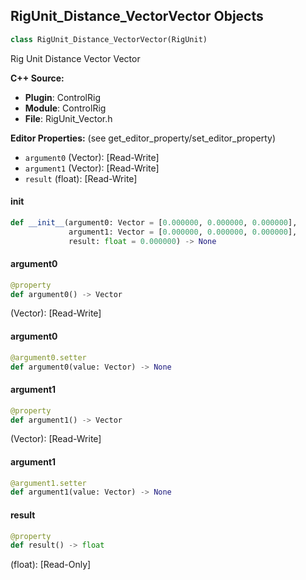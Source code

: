 ## RigUnit_Distance_VectorVector Objects

```python
class RigUnit_Distance_VectorVector(RigUnit)
```

Rig Unit Distance Vector Vector

**C++ Source:**

- **Plugin**: ControlRig
- **Module**: ControlRig
- **File**: RigUnit_Vector.h

**Editor Properties:** (see get_editor_property/set_editor_property)

- ``argument0`` (Vector):  [Read-Write]
- ``argument1`` (Vector):  [Read-Write]
- ``result`` (float):  [Read-Write]

<a id="unreal.RigUnit_Distance_VectorVector.__init__"></a>

#### __init__

```python
def __init__(argument0: Vector = [0.000000, 0.000000, 0.000000],
             argument1: Vector = [0.000000, 0.000000, 0.000000],
             result: float = 0.000000) -> None
```

<a id="unreal.RigUnit_Distance_VectorVector.argument0"></a>

#### argument0

```python
@property
def argument0() -> Vector
```

(Vector):  [Read-Write]

<a id="unreal.RigUnit_Distance_VectorVector.argument0"></a>

#### argument0

```python
@argument0.setter
def argument0(value: Vector) -> None
```

<a id="unreal.RigUnit_Distance_VectorVector.argument1"></a>

#### argument1

```python
@property
def argument1() -> Vector
```

(Vector):  [Read-Write]

<a id="unreal.RigUnit_Distance_VectorVector.argument1"></a>

#### argument1

```python
@argument1.setter
def argument1(value: Vector) -> None
```

<a id="unreal.RigUnit_Distance_VectorVector.result"></a>

#### result

```python
@property
def result() -> float
```

(float):  [Read-Only]

<a id="unreal.AimTarget"></a>